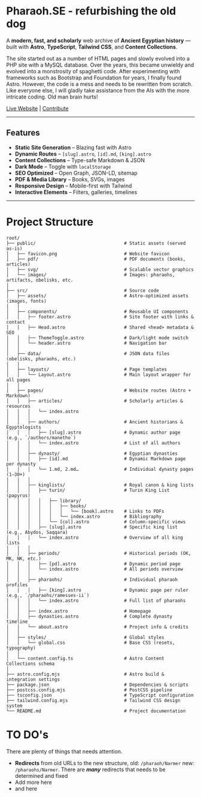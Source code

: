 # Pharaoh.SE - refurbishing the old dog

A **modern, fast, and scholarly** web archive of **Ancient Egyptian history** — built with **Astro**, **TypeScript**, **Tailwind CSS**, and **Content Collections**.

The site started out as a number of HTML pages and slowly evolved into a PHP site with a MySQL database.
Over the years, this became unwieldy and evolved into a monstrosity of spaghetti code.
After experimenting with frameworks such as Bootstrap and Foundation for years, I finally found Astro.
However, the code is a mess and needs to be rewritten from scratch. Like everyone else, I will gladly take assistance from the AIs with the more intricate coding. Old man brain hurts!

[Live Website](#) | [Contribute](#)

---

## Features

- **Static Site Generation** – Blazing fast with Astro
- **Dynamic Routes** – `[slug].astro`, `[id].md`, `[king].astro`
- **Content Collections** – Type-safe Markdown & JSON
- **Dark Mode** – Toggle with `localStorage`
- **SEO Optimized** – Open Graph, JSON-LD, sitemap
- **PDF & Media Library** – Books, SVGs, images
- **Responsive Design** – Mobile-first with Tailwind
- **Interactive Elements** – Filters, galleries, timelines

---

# Project Structure

```
root/
├── public/									# Static assets (served as-is)
│	├── favicon.png							# Website favicon
│	├── pdf/								# PDF documents (books, articles)
│	├── svg/								# Scalable vector graphics
│	└── images/								# Images: pharaohs, artifacts, obelisks, etc.
│
├── src/									# Source code
│	├── assets/								# Astro-optimized assets (images, fonts)
│	│
│	├── components/							# Reusable UI components
│	│	├── footer.astro					# Site footer with links & contact
│	│	├── Head.astro						# Shared <head> metadata & SEO
│	│	├── ThemeToggle.astro				# Dark/light mode switch
│	│	└── header.astro					# Navigation bar
│	│
│	├── data/								# JSON data files (obelisks, pharaohs, etc.)
│	│
│	├── layouts/							# Page templates
│	│	└── Layout.astro					# Main layout wrapper for all pages
│	│
│	├── pages/								# Website routes (Astro + Markdown)
│	│	├── articles/						# Scholarly articles & resources
│	│	│	└── index.astro
│	│	│
│	│	├── authors/						# Ancient historians & Egyptologists
│	│	│	├── [slug].astro				# Dynamic author page (e.g., `/authors/manetho`)
│	│	│	└── index.astro					# List of all authors
│	│	│
│	│	├── dynasty/						# Egyptian dynasties
│	│	│	├── [id].md						# Dynamic Markdown page per dynasty
│	│	│	└── 1.md, 2.md…					# Individual dynasty pages (1–30+)
│	│	│
│	│	├── kinglists/						# Royal canon & king lists
│	│	│	├── turin/						# Turin King List (papyrus)
│	│	│	│	├── library/
│	│	│	│	│	├── books/
│	│	│	│	│	│	└── [book].astro	# Links to PDFs
│	│	│	│	│	└── index.astro			# Bibliography
│	│	│	│	└── [col].astro				# Column-specific views
│	│	│	├── [slug].astro				# Specific king list (e.g., Abydos, Saqqara)
│	│	│	└── index.astro					# Overview of all king lists
│	│	│
│	│	├── periods/						# Historical periods (OK, MK, NK, etc.)
│	│	│	├── [pd].astro					# Dynamic period page
│	│	│	└── index.astro					# All periods overview
│	│	│
│	│	├── pharaohs/						# Individual pharaoh profiles
│	│	│	├── [king].astro				# Dynamic page per ruler (e.g., `/pharaohs/ramesses-ii`)
│	│	│	└── index.astro					# Full list of pharaohs
│	│	│
│	│	├── index.astro						# Homepage
│	│	├── dynasties.astro					# Complete dynasty timeline
│	│	└── about.astro						# Project info & credits
│	│
│	├── styles/								# Global styles
│	│	└── global.css						# Base CSS (resets, typography)
│	│
│	└── content.config.ts					# Astro Content Collections schema
│
├── astro.config.mjs						# Astro build & integration settings
├── package.json							# Dependencies & scripts
├── postcss.config.mjs						# PostCSS pipeline
├── tsconfig.json							# TypeScript configuration
├── tailwind.config.mjs						# Tailwind CSS design system
└── README.md								# Project documentation
```

# TO DO's

There are plenty of things that needs attention.

- **Redirects** from old URLs to the new structure, old: `/pharaoh/Narmer` new: `/pharaohs/Narmer`.
  There are **_many_** redirects that needs to be determined and fixed
- Add more here
- and here
